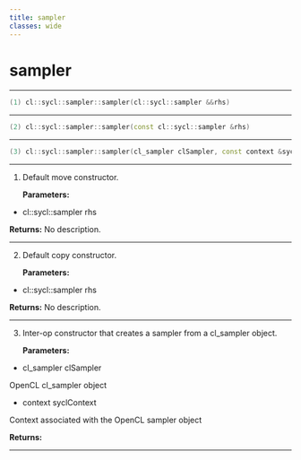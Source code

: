 ```yaml
---
title: sampler
classes: wide
---
```

# sampler

---

```cpp
(1) cl::sycl::sampler::sampler(cl::sycl::sampler &&rhs)
```

---

```cpp
(2) cl::sycl::sampler::sampler(const cl::sycl::sampler &rhs)
```

---

```cpp
(3) cl::sycl::sampler::sampler(cl_sampler clSampler, const context &syclContext)
```

---

1. Default move constructor. 

   **Parameters:**

  * cl::sycl::sampler rhs

   

   **Returns:** No description.

---

2. Default copy constructor. 

   **Parameters:**

  * cl::sycl::sampler rhs

   

   **Returns:** No description.

---

3. Inter-op constructor that creates a sampler from a cl_sampler object. 

   **Parameters:**

  * cl_sampler clSampler

   OpenCL cl_sampler object 

  * context syclContext

   Context associated with the OpenCL sampler object 

   **Returns:** 

---

